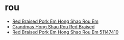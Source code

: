 # rou

 * [Red Braised Pork Em Hong Shao Rou Em](../../index/r/red-braised-pork-em-hong-shao-rou-em-51147410.json)
 * [Grandmas Hong Shau Rou Red Braised](../../index/g/grandmas-hong-shau-rou-red-braised.json)
 * [Red Braised Pork Em Hong Shao Rou Em 51147410](../../index/r/red-braised-pork-em-hong-shao-rou-em-51147410.json)

